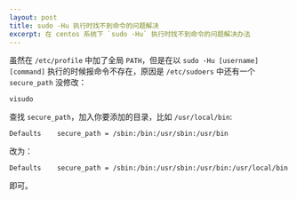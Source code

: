 ```yaml
---
layout: post
title: sudo -Hu 执行时找不到命令的问题解决
excerpt: 在 centos 系统下 `sudo -Hu` 执行时找不到命令的问题解决办法
---
```


虽然在 `/etc/profile` 中加了全局 `PATH`，但是在以 `sudo -Hu [username] [command]` 执行的时候报命令不存在，原因是 `/etc/sudoers` 中还有一个 `secure_path` 没修改：

```shell
visudo
```

查找 `secure_path`，加入你要添加的目录，比如 `/usr/local/bin`:

```shell
Defaults    secure_path = /sbin:/bin:/usr/sbin:/usr/bin
```

改为：

```shell
Defaults    secure_path = /sbin:/bin:/usr/sbin:/usr/bin:/usr/local/bin
```

即可。